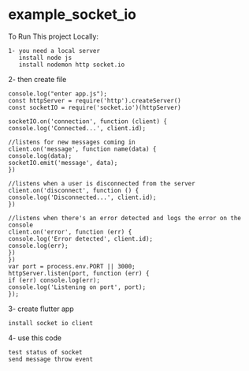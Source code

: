 # example_socket_io

To Run This project Locally:

    1- you need a local server 
       install node js 
       install nodemon http socket.io

2- then create file

    console.log("enter app.js");
    const httpServer = require('http').createServer()
    const socketIO = require('socket.io')(httpServer)

    socketIO.on('connection', function (client) {
    console.log('Connected...', client.id);
    
    //listens for new messages coming in
    client.on('message', function name(data) {
    console.log(data);
    socketIO.emit('message', data);
    })
    
    //listens when a user is disconnected from the server
    client.on('disconnect', function () {
    console.log('Disconnected...', client.id);
    })
    
    //listens when there's an error detected and logs the error on the console
    client.on('error', function (err) {
    console.log('Error detected', client.id);
    console.log(err);
    })
    })
    var port = process.env.PORT || 3000;
    httpServer.listen(port, function (err) {
    if (err) console.log(err);
    console.log('Listening on port', port);
    });

3- create flutter app 
      
    install socket io client 
    

4- use this code 
     
    test status of socket 
    send message throw event
